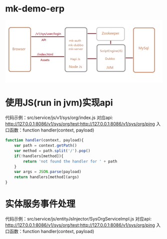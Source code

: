 # mk-demo-erp

![Image text](https://raw.githubusercontent.com/mk-js/mk-demo-erp/master/system.png)

# 使用JS(run in jvm)实现api
代码示例：src/service/js/v1/sys/org/index.js
对应api: http://127.0.0.1:8086/v1/sys/org/test;http://127.0.0.1:8086/v1/sys/org/ping
入口函数：function handler(context, payload)

```js
function handler(context, payload){ 
    var path = context.getPath()
    var method = path.split('/').pop()
    if(!handlers[method]){
        return 'not found the handler for ' + path
    }
    var args = JSON.parse(payload)
    return handlers[method](args)
}
```

# 实体服务事件处理
代码示例：src/service/js/entityJsInjector/SysOrgServiceImpl.js
对应api: http://127.0.0.1:8086/v1/sys/org/test;http://127.0.0.1:8086/v1/sys/org/ping
入口函数：function handler(context, payload)
